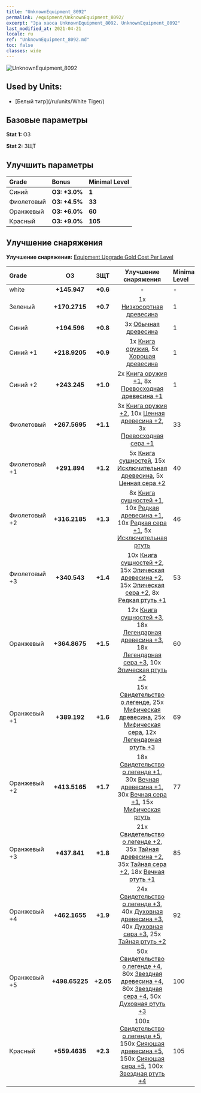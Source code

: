 ```yaml
---
title: "UnknownEquipment_8092"
permalink: /equipment/UnknownEquipment_8092/
excerpt: "Эра хаоса UnknownEquipment_8092. UnknownEquipment_8092"
last_modified_at: 2021-04-21
locale: ru
ref: "UnknownEquipment_8092.md"
toc: false
classes: wide
---
```


  ![UnknownEquipment_8092](/images/e/e_8092.png)

## Used by Units:

* [Белый тигр](/ru/units/White Tiger/) 


## Базовые параметры
 **Stat 1:** ОЗ

 **Stat 2:** ЗЩТ

## Улучшить параметры

  |     Grade    |   Bonus | Minimal Level | 
  |:-------------|:--------|:--------------| 
  | Синий | **ОЗ: +3.0%** | **1** | 
  | Фиолетовый | **ОЗ: +4.5%** | **33** | 
  | Оранжевый | **ОЗ: +6.0%** | **60** | 
  | Красный | **ОЗ: +9.0%** | **105** | 


## Улучшение снаряжения
 **Улучшение снаряжения:** [Equipment Upgrade Gold Cost Per Level](/equipment/EquipmentUpgradeCostPerLevel/) 

  |          Grade      | ОЗ | ЗЩТ | Улучшение снаряжения | Minimal Level |
  |:--------------------|:---------:|:---------:|:----------------:|:--------------|
  | white | **+145.947** | **+0.6** | - | - |
  | Зеленый | **+170.2715** | **+0.7** | 1x [Низкосортная древесина](/ru/Items/mat_1/) | 1 |
  | Синий | **+194.596** | **+0.8** | 3x [Обычная древесина](/ru/Items/mat_7/) | 1 |
  | Синий +1 | **+218.9205** | **+0.9** | 1x [Книга оружия](/ru/Items/mat_18/), 5x [Хорошая древесина](/ru/Items/mat_13/) | 1 |
  | Синий +2 | **+243.245** | **+1.0** | 2x [Книга оружия +1](/ru/Items/mat_25/), 8x [Превосходная древесина +1](/ru/Items/mat_20/) | 1 |
  | Фиолетовый | **+267.5695** | **+1.1** | 3x [Книга оружия +2](/ru/Items/mat_32/), 10x [Ценная древесина +2](/ru/Items/mat_27/), 3x [Превосходная сера +1](/ru/Items/mat_22/) | 33 |
  | Фиолетовый +1 | **+291.894** | **+1.2** | 5x [Книга сущностей](/ru/Items/mat_39/), 15x [Исключительная древесина](/ru/Items/mat_34/), 5x [Ценная сера +2](/ru/Items/mat_29/) | 40 |
  | Фиолетовый +2 | **+316.2185** | **+1.3** | 8x [Книга сущностей +1](/ru/Items/mat_46/), 10x [Редкая древесина +1](/ru/Items/mat_41/), 10x [Редкая сера +1](/ru/Items/mat_43/), 5x [Исключительная ртуть](/ru/Items/mat_35/) | 46 |
  | Фиолетовый +3 | **+340.543** | **+1.4** | 10x [Книга сущностей +2](/ru/Items/mat_53/), 15x [Эпическая древесина +2](/ru/Items/mat_48/), 15x [Эпическая сера +2](/ru/Items/mat_50/), 8x [Редкая ртуть +1](/ru/Items/mat_42/) | 53 |
  | Оранжевый | **+364.8675** | **+1.5** | 12x [Книга сущностей +3](/ru/Items/mat_60/), 18x [Легендарная древесина +3](/ru/Items/mat_55/), 18x [Легендарная сера +3](/ru/Items/mat_57/), 10x [Эпическая ртуть +2](/ru/Items/mat_49/) | 60 |
  | Оранжевый +1 | **+389.192** | **+1.6** | 15x [Свидетельство о легенде](/ru/Items/mat_67/), 25x [Мифическая древесина](/ru/Items/mat_62/), 25x [Мифическая сера](/ru/Items/mat_64/), 12x [Легендарная ртуть +3](/ru/Items/mat_56/) | 69 |
  | Оранжевый +2 | **+413.5165** | **+1.7** | 18x [Свидетельство о легенде +1](/ru/Items/mat_74/), 30x [Вечная древесина +1](/ru/Items/mat_69/), 30x [Вечная сера +1](/ru/Items/mat_71/), 15x [Мифическая ртуть](/ru/Items/mat_63/) | 77 |
  | Оранжевый +3 | **+437.841** | **+1.8** | 21x [Свидетельство о легенде +2](/ru/Items/mat_81/), 35x [Тайная древесина +2](/ru/Items/mat_76/), 35x [Тайная сера +2](/ru/Items/mat_78/), 18x [Вечная ртуть +1](/ru/Items/mat_70/) | 85 |
  | Оранжевый +4 | **+462.1655** | **+1.9** | 24x [Свидетельство о легенде +3](/ru/Items/mat_88/), 40x [Духовная древесина +3](/ru/Items/mat_83/), 40x [Духовная сера +3](/ru/Items/mat_85/), 25x [Тайная ртуть +2](/ru/Items/mat_77/) | 92 |
  | Оранжевый +5 | **+498.65225** | **+2.05** | 50x [Свидетельство о легенде +4](/ru/Items/mat_95/), 80x [Звездная древесина +4](/ru/Items/mat_90/), 80x [Звездная сера +4](/ru/Items/mat_92/), 50x [Духовная ртуть +3](/ru/Items/mat_84/) | 100 |
  | Красный | **+559.4635** | **+2.3** | 100x [Свидетельство о легенде +5](/ru/Items/mat_102/), 150x [Сияющая древесина +5](/ru/Items/mat_97/), 150x [Сияющая сера +5](/ru/Items/mat_99/), 100x [Звездная ртуть +4](/ru/Items/mat_91/) | 105 |

